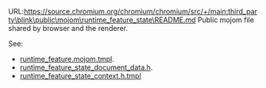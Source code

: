 URL:https://source.chromium.org/chromium/chromium/src/+/main:third_party\blink\public\mojom\runtime_feature_state\README.md
Public mojom file shared by browser and the renderer.

See:

* [runtime_feature.mojom.tmpl](https://source.chromium.org/chromium/chromium/src/+/main:third_party/blink/renderer/build/scripts/templates/runtime_feature.mojom.tmpl).
* [runtime_feature_state_document_data.h](https://source.chromium.org/chromium/chromium/src/+/main:content/public/browser/runtime_feature_state/runtime_feature_state_document_data.h).
* [runtime_feature_state_context.h.tmpl](https://source.chromium.org/chromium/chromium/src/+/main:third_party/blink/renderer/build/scripts/templates/runtime_feature_state_context.h.tmpl)